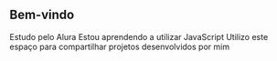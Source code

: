 ## Bem-vindo 

Estudo pelo Alura
Estou aprendendo a utilizar JavaScript
Utilizo este espaço para compartilhar projetos desenvolvidos por mim
